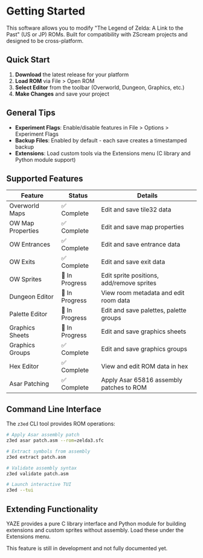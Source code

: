 # Getting Started

This software allows you to modify "The Legend of Zelda: A Link to the Past" (US or JP) ROMs. Built for compatibility with ZScream projects and designed to be cross-platform.

## Quick Start

1. **Download** the latest release for your platform
2. **Load ROM** via File > Open ROM
3. **Select Editor** from the toolbar (Overworld, Dungeon, Graphics, etc.)
4. **Make Changes** and save your project

## General Tips

- **Experiment Flags**: Enable/disable features in File > Options > Experiment Flags
- **Backup Files**: Enabled by default - each save creates a timestamped backup
- **Extensions**: Load custom tools via the Extensions menu (C library and Python module support)

## Supported Features

| Feature | Status | Details |
|---------|--------|---------|
| Overworld Maps | ✅ Complete | Edit and save tile32 data |
| OW Map Properties | ✅ Complete | Edit and save map properties |
| OW Entrances | ✅ Complete | Edit and save entrance data |
| OW Exits | ✅ Complete | Edit and save exit data |
| OW Sprites | 🔄 In Progress | Edit sprite positions, add/remove sprites |
| Dungeon Editor | 🔄 In Progress | View room metadata and edit room data |
| Palette Editor | 🔄 In Progress | Edit and save palettes, palette groups |
| Graphics Sheets | 🔄 In Progress | Edit and save graphics sheets |
| Graphics Groups | ✅ Complete | Edit and save graphics groups |
| Hex Editor | ✅ Complete | View and edit ROM data in hex |
| Asar Patching | ✅ Complete | Apply Asar 65816 assembly patches to ROM |

## Command Line Interface

The `z3ed` CLI tool provides ROM operations:

```bash
# Apply Asar assembly patch
z3ed asar patch.asm --rom=zelda3.sfc

# Extract symbols from assembly
z3ed extract patch.asm

# Validate assembly syntax
z3ed validate patch.asm

# Launch interactive TUI
z3ed --tui
```

## Extending Functionality

YAZE provides a pure C library interface and Python module for building extensions and custom sprites without assembly. Load these under the Extensions menu.

This feature is still in development and not fully documented yet.
